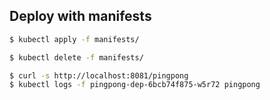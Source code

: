 ## Deploy with manifests

```zsh
$ kubectl apply -f manifests/
```

```zsh
$ kubectl delete -f manifests/
```

```zsh
$ curl -s http://localhost:8081/pingpong
$ kubectl logs -f pingpong-dep-6bcb74f875-w5r72 pingpong
```
